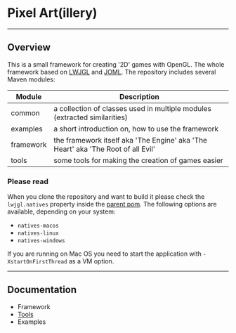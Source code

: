 # Pixel Art(illery)

---

## Overview

This is a small framework for creating '2D' games with OpenGL. The whole framework based
on [LWJGL][lwjgl] and [JOML][joml]. The repository includes several Maven modules:

| Module    | Description                                                                      |
| --------- | -------------------------------------------------------------------------------- |
| common    | a collection of classes used in multiple modules (extracted similarities)        |
| examples  | a short introduction on, how to use the framework                                |
| framework | the framework itself aka 'The Engine' aka 'The Heart' aka 'The Root of all Evil' |
| tools     | some tools for making the creation of games easier                               |

### Please read

When you clone the repository and want to build it please check the `lwjgl.natives` property inside
the [parent pom][parent-pom]. The following options are available, depending on your system:

* `natives-macos`
* `natives-linux`
* `natives-windows`

If you are running on Mac OS you need to start the application with `-XstartOnFirstThread` as a VM
option.

---

## Documentation

* Framework
* [Tools][tools]
* Examples

[joml]: https://github.com/JOML-CI/JOML

[lwjgl]: https://www.lwjgl.org/

[parent-pom]: pom.xml

[tools]: tools/documentation/readme.md
